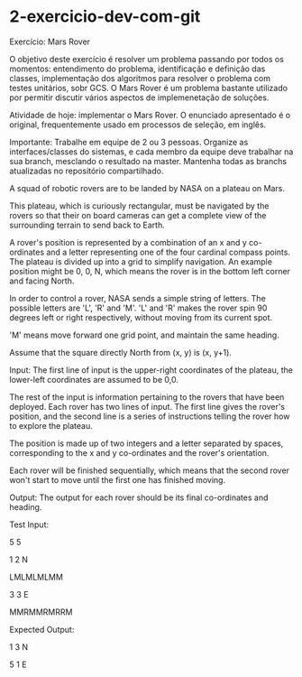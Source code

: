 # 2-exercicio-dev-com-git
Exercício: Mars Rover

O objetivo deste exercício é resolver um problema passando por todos os momentos: entendimento do problema, identificação e definição das classes, implementação dos algoritmos para resolver o problema com testes unitários, sobr GCS. O Mars Rover é um problema bastante utilizado por permitir discutir vários aspectos de implemenetação de soluções.

Atividade de hoje: implementar o Mars Rover. O enunciado apresentado é o original, frequentemente usado em processos de seleção, em inglês.

Importante: Trabalhe em equipe de 2 ou 3 pessoas. Organize as interfaces/classes do sistemas, e cada membro da equipe deve trabalhar na sua branch, mesclando o resultado na master. Mantenha todas as branchs atualizadas no repositório compartilhado.

A squad of robotic rovers are to be landed by NASA on a plateau on Mars.

This plateau, which is curiously rectangular, must be navigated by the rovers so that their on board cameras can get a complete view of the surrounding terrain to send back to Earth.

A rover's position is represented by a combination of an x and y co-ordinates and a letter representing one of the four cardinal compass points. The plateau is divided up into a grid to simplify navigation. An example position might be 0, 0, N, which means the rover is in the bottom left corner and facing North.

In order to control a rover, NASA sends a simple string of letters. The possible letters are 'L', 'R' and 'M'. 'L' and 'R' makes the rover spin 90 degrees left or right respectively, without moving from its current spot.

'M' means move forward one grid point, and maintain the same heading.

Assume that the square directly North from (x, y) is (x, y+1).

Input: The first line of input is the upper-right coordinates of the plateau, the lower-left coordinates are assumed to be 0,0.

The rest of the input is information pertaining to the rovers that have been deployed. Each rover has two lines of input. The first line gives the rover's position, and the second line is a series of instructions telling the rover how to explore the plateau.

The position is made up of two integers and a letter separated by spaces, corresponding to the x and y co-ordinates and the rover's orientation.

Each rover will be finished sequentially, which means that the second rover won't start to move until the first one has finished moving.

Output: The output for each rover should be its final co-ordinates and heading.

Test Input:

5 5

1 2 N

LMLMLMLMM

3 3 E

MMRMMRMRRM

Expected Output:

1 3 N

5 1 E
